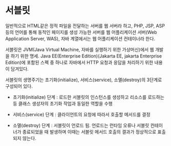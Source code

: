 # 서블릿

일반적으로 HTML같은 정적 파일을 전달하는 서버를 웹 서버라 하고, PHP, JSP, ASP 등의 언어를 통해 동적인 페이지를 생성 가능한 서버를 웹 어플리케이션 서버(Web Application Server, WAS), 자바 계열에서는 웹 어플리케이션 컨테이너라 한다.

서블릿은 JVM(Java Virtual Machine, 자바를 실행하기 위한 가상머신)에서 웹 개발을 하기 위한 명세. Java EE(Enterprise Edition)(Jakarta EE, jakarta Enterprise Edition)에 포함된 스펙 중 하나로 자바에서 HTTP 요청과 응답을 처리하기 위한 내용이 담겨있다.

서블릿의 생명주기는 초기화(initialize), 서비스(service), 소멸(destroy)의 3단계로 구성되어 있다.

- 초기화(initialize) 단계 : 로드한 서블릿의 인스턴스를 생성하고 리소스를 로드하는 등 클래스 생성자의 초기화 작업과 동일한 역할을 수행
  
- 서비스(service) 단계 : 클라이언트의 요청에 따라서 호출할 메서드를 결정
  
- 소멸(destroy) 단계 : 서블릿이 언로드 됨. 언로드는 런타임 오류나 서블릿 컨테이너가 종료되었을 때 발생하며 이때는 서블릿 메서드 호출의 결과가 정상적으로 표출되지 않는다.
